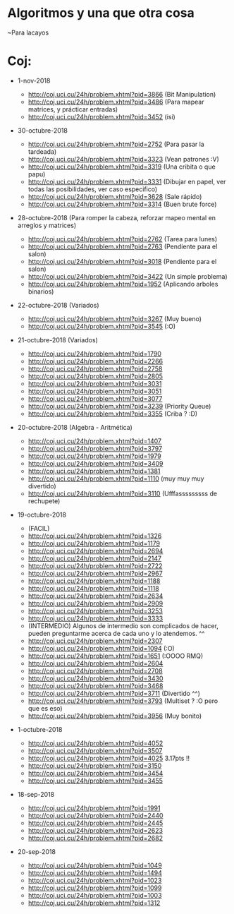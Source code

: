 # Algoritmos y una que otra cosa
~Para lacayos

# Coj:

- 1-nov-2018
    - http://coj.uci.cu/24h/problem.xhtml?pid=3866 (Bit Manipulation)
    - http://coj.uci.cu/24h/problem.xhtml?pid=3486 (Para mapear matrices, y prácticar entradas)
    - http://coj.uci.cu/24h/problem.xhtml?pid=3452 (isi)

- 30-octubre-2018 
    - http://coj.uci.cu/24h/problem.xhtml?pid=2752 (Para pasar la tardeada)
    - http://coj.uci.cu/24h/problem.xhtml?pid=3323 (Vean patrones :V)
    - http://coj.uci.cu/24h/problem.xhtml?pid=3319 (Una cribita o que papu)
    - http://coj.uci.cu/24h/problem.xhtml?pid=3331 (Dibujar en papel, ver todas las posibilidades, ver caso especifico)
    - http://coj.uci.cu/24h/problem.xhtml?pid=3628 (Sale rápido)
    - http://coj.uci.cu/24h/problem.xhtml?pid=3314 (Buen brute force)

- 28-octubre-2018 (Para romper la cabeza, reforzar mapeo mental en arreglos y matrices)
    - http://coj.uci.cu/24h/problem.xhtml?pid=2762 (Tarea para lunes)
    - http://coj.uci.cu/24h/problem.xhtml?pid=2763 (Pendiente para el salon)
    - http://coj.uci.cu/24h/problem.xhtml?pid=3018 (Pendiente para el salon)
    - http://coj.uci.cu/24h/problem.xhtml?pid=3422 (Un simple problema)
    - http://coj.uci.cu/24h/problem.xhtml?pid=1952 (Aplicando arboles binarios)

- 22-octubre-2018 (Variados)
    - http://coj.uci.cu/24h/problem.xhtml?pid=3267 (Muy bueno)
    - http://coj.uci.cu/24h/problem.xhtml?pid=3545 (:O)
    

- 21-octubre-2018 (Variados)
    - http://coj.uci.cu/24h/problem.xhtml?pid=1790
    - http://coj.uci.cu/24h/problem.xhtml?pid=2266
    - http://coj.uci.cu/24h/problem.xhtml?pid=2758
    - http://coj.uci.cu/24h/problem.xhtml?pid=2805
    - http://coj.uci.cu/24h/problem.xhtml?pid=3031
    - http://coj.uci.cu/24h/problem.xhtml?pid=3051
    - http://coj.uci.cu/24h/problem.xhtml?pid=3077
    - http://coj.uci.cu/24h/problem.xhtml?pid=3239 (Priority Queue)
    - http://coj.uci.cu/24h/problem.xhtml?pid=3355 (Criba ? :D)

- 20-octubre-2018 (Algebra - Aritmética)
    - http://coj.uci.cu/24h/problem.xhtml?pid=1407
    - http://coj.uci.cu/24h/problem.xhtml?pid=3797
    - http://coj.uci.cu/24h/problem.xhtml?pid=1979
    - http://coj.uci.cu/24h/problem.xhtml?pid=3409
    - http://coj.uci.cu/24h/problem.xhtml?pid=1381
    - http://coj.uci.cu/24h/problem.xhtml?pid=1110 (muy muy muy divertido)
    - http://coj.uci.cu/24h/problem.xhtml?pid=3110 (Ufffasssssssss de rechupete)

- 19-octubre-2018
    - (FACIL)
    - http://coj.uci.cu/24h/problem.xhtml?pid=1326
    - http://coj.uci.cu/24h/problem.xhtml?pid=1179
    - http://coj.uci.cu/24h/problem.xhtml?pid=2694
    - http://coj.uci.cu/24h/problem.xhtml?pid=2147
    - http://coj.uci.cu/24h/problem.xhtml?pid=2722
    - http://coj.uci.cu/24h/problem.xhtml?pid=2967
    - http://coj.uci.cu/24h/problem.xhtml?pid=1188
    - http://coj.uci.cu/24h/problem.xhtml?pid=1118
    - http://coj.uci.cu/24h/problem.xhtml?pid=2634
    - http://coj.uci.cu/24h/problem.xhtml?pid=2909
    - http://coj.uci.cu/24h/problem.xhtml?pid=3253
    - http://coj.uci.cu/24h/problem.xhtml?pid=3333
    - (INTERMEDIO) Algunos de intermedio son complicados de hacer, pueden preguntarme acerca de cada uno y lo atendemos. ^^
    - http://coj.uci.cu/24h/problem.xhtml?pid=2307
    - http://coj.uci.cu/24h/problem.xhtml?pid=1094 (:O)
    - http://coj.uci.cu/24h/problem.xhtml?pid=1651 (:OOOO RMQ)
    - http://coj.uci.cu/24h/problem.xhtml?pid=2604
    - http://coj.uci.cu/24h/problem.xhtml?pid=2708
    - http://coj.uci.cu/24h/problem.xhtml?pid=3430
    - http://coj.uci.cu/24h/problem.xhtml?pid=3468
    - http://coj.uci.cu/24h/problem.xhtml?pid=3711 (Divertido ^^)
    - http://coj.uci.cu/24h/problem.xhtml?pid=3793 (Multiset ? :O pero que es eso)
    - http://coj.uci.cu/24h/problem.xhtml?pid=3956 (Muy bonito)

- 1-octubre-2018
    - http://coj.uci.cu/24h/problem.xhtml?pid=4052
    - http://coj.uci.cu/24h/problem.xhtml?pid=3507
    - http://coj.uci.cu/24h/problem.xhtml?pid=4025 3.17pts !!
    - http://coj.uci.cu/24h/problem.xhtml?pid=3150
    - http://coj.uci.cu/24h/problem.xhtml?pid=3454
    - http://coj.uci.cu/24h/problem.xhtml?pid=3455
    
- 18-sep-2018

    - http://coj.uci.cu/24h/problem.xhtml?pid=1991
    - http://coj.uci.cu/24h/problem.xhtml?pid=2440
    - http://coj.uci.cu/24h/problem.xhtml?pid=2445
    - http://coj.uci.cu/24h/problem.xhtml?pid=2623
    - http://coj.uci.cu/24h/problem.xhtml?pid=2682

- 20-sep-2018

    - http://coj.uci.cu/24h/problem.xhtml?pid=1049
    - http://coj.uci.cu/24h/problem.xhtml?pid=1494
    - http://coj.uci.cu/24h/problem.xhtml?pid=1023
    - http://coj.uci.cu/24h/problem.xhtml?pid=1099
    - http://coj.uci.cu/24h/problem.xhtml?pid=1003
    - http://coj.uci.cu/24h/problem.xhtml?pid=1312


